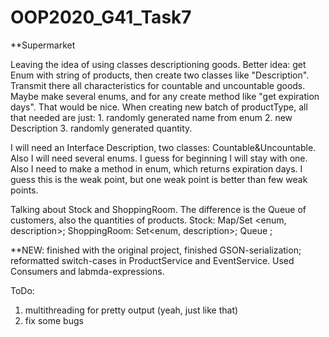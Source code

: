 # OOP2020_G41_Task7
**Supermarket

Leaving the idea of using classes descriptioning goods. Better idea: get Enum with string of products, then create two classes like "Description".
Transmit there all characteristics for countable and uncountable goods. Maybe make several enums, and for any create method like "get expiration days".
That would be nice.
When creating new batch of productType, all that needed are just:
    1. randomly generated name from enum
    2. new Description
    3. randomly generated quantity.
   
I will need an Interface Description, two classes: Countable&Uncountable. Also I will need several enums. I guess for beginning I will stay with one.
Also I need to make a method in enum, which returns expiration days. I guess this is the weak point, but one weak point is better than few weak points.

Talking about Stock and ShoppingRoom. The difference is the Queue of customers, also the quantities of products.
Stock: Map/Set <enum, description>;
ShoppingRoom: Set<enum, description>; Queue <Customers>;

**NEW: finished with the original project, finished GSON-serialization; reformatted switch-cases in ProductService and EventService. Used Consumers and labmda-expressions.

ToDo: 
1. multithreading for pretty output (yeah, just like that)
2. fix some bugs

